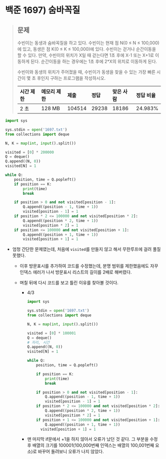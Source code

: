 # 백준 1697) 숨바꼭질

> ## 문제
> 
> 수빈이는 동생과 숨바꼭질을 하고 있다. 수빈이는 현재 점 N(0 ≤ N ≤ 100,000)에 있고, 동생은 점 K(0 ≤ K ≤ 100,000)에 있다. 수빈이는 걷거나 순간이동을 할 수 있다. 만약, 수빈이의 위치가 X일 때 걷는다면 1초 후에 X-1 또는 X+1로 이동하게 된다. 순간이동을 하는 경우에는 1초 후에 2*X의 위치로 이동하게 된다.
>
> 수빈이와 동생의 위치가 주어졌을 때, 수빈이가 동생을 찾을 수 있는 가장 빠른 시간이 몇 초 후인지 구하는 프로그램을 작성하시오.
>
> | 시간 제한 | 메모리 제한 | 제출   | 정답  | 맞은 사람 | 정답 비율 |
>| :-------- | :---------- | :----- | :---- | :-------- | :-------- |
> | 2 초      | 128 MB      | 104514 | 29238 | 18186     | 24.983%   |
>

```python
import sys

sys.stdin = open('1697.txt')
from collections import deque

N, K = map(int, input().split())

visited = [0] * 200000
Q = deque()
Q.append((N, 0))
visited[N] = 1

while Q:
    position, time = Q.popleft()
    if position == K:
        print(time)
        break

    if position > 0 and not visited[position - 1]:
        Q.append((position - 1, time + 1))
        visited[position - 1] = 1
    if position * 2 <= 100000 and not visited[position * 2]:
        Q.append((position * 2, time + 1))
        visited[position * 2] = 1
    if position <= 100000 and not visited[position + 1]:
        Q.append((position + 1, time + 1))
        visited[position + 1] = 1
```

- 엄청 간단한 문제였는데, 처음에 `visited`를 만들지 않고 해서 무한루프에 걸려 풀질 못했다.
  - 이후 방문표시를 추가하여 코드를 수정했는데, 분명 범위를 제한했음에도 자꾸 인덱스 에러가 나서 방문표시 리스트의 길이를 2배로 해버렸다.
  
  - 며칠 뒤에 다시 코드를 보고 틀린 이유를 찾아볼 것이다.
  
    - 4/3
    
      ```python
      import sys
      
      sys.stdin = open('1697.txt')
      from collections import deque
      
      N, K = map(int, input().split())
      
      visited = [0] * 100001
      Q = deque()
      # 자리, 시간
      Q.append((N, 0))
      visited[N] = 1
      
      while Q:
          position, time = Q.popleft()
      
          if position == K:
              print(time)
              break
      
          if position > 0 and not visited[position - 1]:
              Q.append((position - 1, time + 1))
              visited[position - 1] = 1
          if position * 2 <= 100000 and not visited[position * 2]:
              Q.append((position * 2, time + 1))
              visited[position * 2] = 1
          if position + 1 <= 100000 and not visited[position + 1]:
              Q.append((position + 1, time + 1))
            visited[position + 1] = 1
      ```
    
    - 맨 마지막 if문에서 +1을 하지 않아서 오류가 났던 것 같다. 그 부분을 수정 후 배열의 크기를 100001(100,000번째 인덱스는 배열의 100,001번째 요소)로 바꾸어 돌려보니 오류가 나지 않았다.
  

